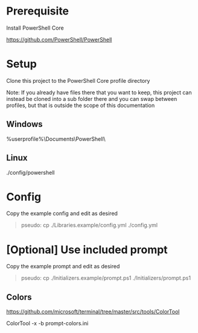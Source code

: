 # Prerequisite

Install PowerShell Core

https://github.com/PowerShell/PowerShell


# Setup

Clone this project to the PowerShell Core profile directory

Note: If you already have files there that you want to keep, this project can instead be cloned into a sub folder there and you can swap between profiles, but that is outside the scope of this documentation

## Windows

\%userprofile%\Documents\PowerShell\

## Linux

./config/powershell


# Config

Copy the example config and edit as desired

> pseudo: cp ./Libraries.example/config.yml ./config.yml


# [Optional] Use included prompt

Copy the example prompt and edit as desired

> pseudo: cp ./Initializers.example/prompt.ps1 ./Initializers/prompt.ps1

## Colors

https://github.com/microsoft/terminal/tree/master/src/tools/ColorTool

ColorTool -x -b prompt-colors.ini

